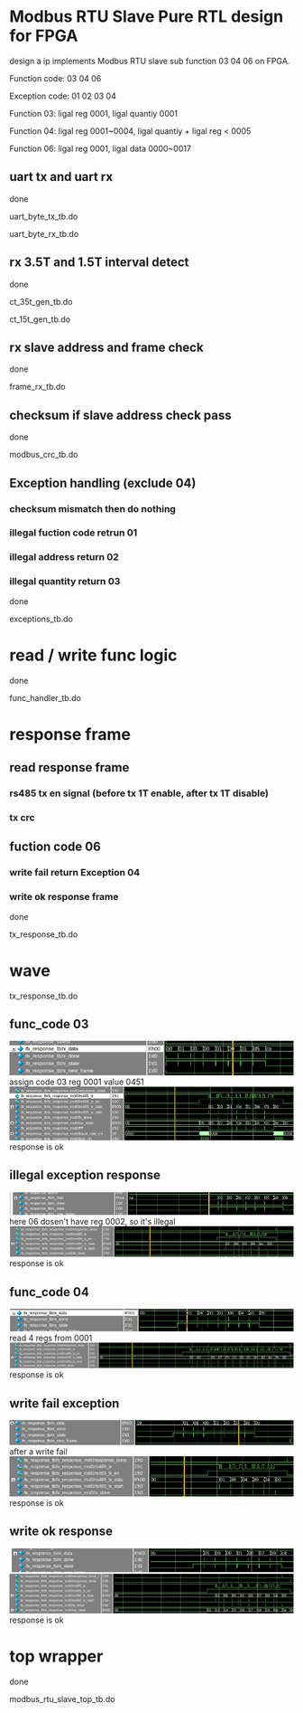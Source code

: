 # Modbus RTU Slave Pure RTL design for FPGA
design a ip implements Modbus RTU slave sub function 03 04 06 on FPGA.

Function code: 03 04 06

Exception code: 01 02 03 04

Function 03: ligal reg 0001, ligal quantiy 0001

Function 04: ligal reg 0001~0004, ligal quantiy + ligal reg < 0005

Function 06: ligal reg 0001, ligal data 0000~0017

## uart tx and uart rx
done

uart_byte_tx_tb.do

uart_byte_rx_tb.do

## rx 3.5T and 1.5T interval detect
done

ct_35t_gen_tb.do

ct_15t_gen_tb.do

## rx slave address and frame check
done

frame_rx_tb.do

## checksum if slave address check pass
done

modbus_crc_tb.do

## Exception handling (exclude 04)
### checksum mismatch then do nothing
### illegal fuction code retrun 01
### illegal address return 02
### illegal quantity return 03

done

exceptions_tb.do

# read / write func logic
done

func_handler_tb.do

# response frame
## read response frame
### rs485 tx en signal (before tx 1T enable, after tx 1T disable)
### tx crc
## fuction code 06
### write fail return Exception 04
### write ok response frame
done

tx_response_tb.do


# wave
tx_response_tb.do
## func_code 03
![](pic/rx_03_normal.jpg)
assign code 03 reg 0001 value 0451
![](pic/repsonse_03_normal.jpg)
response is ok

## illegal exception response
![](pic/illigal_reg.jpg)
here 06 dosen't have reg 0002, so it's illegal
![](pic/illigal_reg_response.jpg)
response is ok

## func_code 04
![](pic/rx_04_normal.jpg)
read 4 regs from 0001
![](pic/repsonse_04_normal.jpg)
response is ok

## write fail exception
![](pic/write_failed.jpg)
after a write fail
![](pic/write_failed_response.jpg)
response is ok

## write ok response
![](pic/write_ok.jpg)
![](pic/write_ok_response.jpg)
response is ok

# top wrapper
done

modbus_rtu_slave_top_tb.do
